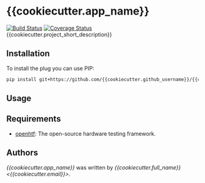 # {{cookiecutter.app_name}}
[![Build Status](https://travis-ci.org/{{cookiecutter.github_username}}/{{cookiecutter.app_name}}.svg?branch=master)](https://travis-ci.org/{{cookiecutter.github_username}}/{{cookiecutter.app_name}}) [![Coverage Status](https://coveralls.io/repos/github/{{cookiecutter.github_username}}/{{cookiecutter.app_name}}/badge.svg?branch=master)](https://coveralls.io/github/{{cookiecutter.github_username}}/{{cookiecutter.app_name}}?branch=master)  
{{cookiecutter.project_short_description}}

## Installation
To install the plug you can use PIP:
```bash
pip install git+https://github.com/{{cookiecutter.github_username}}/{{cookiecutter.app_name}}.git
```

## Usage

## Requirements
- [openhtf](https://github.com/google/openhtf): The open-source hardware testing framework.

## Authors
*{{cookiecutter.app_name}}* was written by *{{cookiecutter.full_name}}<{{cookiecutter.email}}>*.
